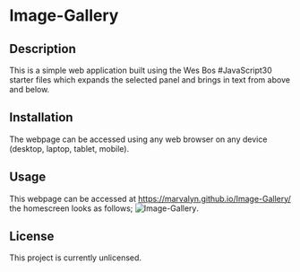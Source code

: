 # Image-Gallery

## Description
This is a simple web application built using the Wes Bos #JavaScript30 starter files which expands the selected panel and brings in text from above and below.

## Installation

The webpage can be accessed using any web browser on any device (desktop, laptop, tablet, mobile).

## Usage

This webpage can be accessed at https://marvalyn.github.io/Image-Gallery/ the homescreen looks as follows; ![Image-Gallery](./images/Screenshot%202023-04-08%20at%2023.30.45.png).

## License
This project is currently unlicensed.